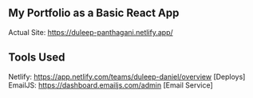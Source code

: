 ## My Portfolio as a Basic React App
  Actual Site: https://duleep-panthagani.netlify.app/

## Tools Used
  Netlify: https://app.netlify.com/teams/duleep-daniel/overview [Deploys]
  EmailJS: https://dashboard.emailjs.com/admin [Email Service]